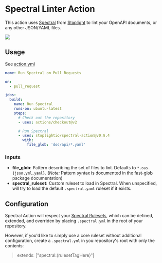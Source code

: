 # Spectral Linter Action

This action uses [Spectral](https://github.com/stoplightio/spectral) from [Stoplight](https://stoplight.io/) to lint your OpenAPI documents, or any other JSON/YAML files.

![](./image.png)

## Usage

See [action.yml](action.yml)

```yaml
name: Run Spectral on Pull Requests

on:
  - pull_request

jobs:
  build:
    name: Run Spectral
    runs-on: ubuntu-latest
    steps:
      # Check out the repository
      - uses: actions/checkout@v2

      # Run Spectral
      - uses: stoplightio/spectral-action@v0.8.4
        with:
          file_glob: 'doc/api/*.yaml'
```

### Inputs

- **file_glob:** Pattern describing the set of files to lint. Defaults to `*.oas.{json,yml,yaml}`. (_Note:_ Pattern syntax is documented in the [fast-glob](https://www.npmjs.com/package/fast-glob) package documentation)
- **spectral_ruleset:** Custom ruleset to load in Spectral. When unspecified, will try to load the default `.spectral.yaml` ruleset if it exists.

## Configuration

Spectral Action will respect your [Spectral Rulesets](https://meta.stoplight.io/docs/spectral/01baf06bdd05a-rulesets), which can be defined, extended, and overriden by placing `.spectral.yml` in the root of your repository.

However, if you'd like to simply use a core ruleset without additional configuration, create a `.spectral.yml` in you repository's root with only the contents:

> extends: ["spectral:{rulesetTagHere}"]
